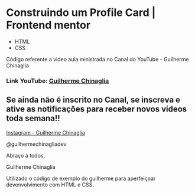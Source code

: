 # Construindo um Profile Card | Frontend mentor

- HTML
- CSS

Código referente a video aula ministrada no Canal do YouTube - Guilherme Chinaglia

### Link YouTube: [Guilherme Chinaglia](https://youtube.com/c/GuilhermeChinaglia?sub_confirmation=1)

## Se ainda não é inscrito no Canal, se inscreva e ative as notificações para receber novos vídeos toda semana!!

[Instagram - Guilherme Chinaglia](https://www.instagram.com/guilhermechinagliadev/)

@guilhermechinagliadev

Abraço à todos,

Guilherme Chinaglia

Utilizado o código de exemplo do guilherme para aperfeiçoar devenvolvimento com HTML e CSS.

